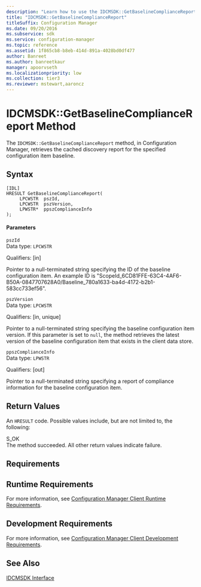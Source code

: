 ```yaml
---
description: "Learn how to use the IDCMSDK::GetBaselineComplianceReport method to retrieve the cached discovery report for the specified configuration item baseline."
title: "IDCMSDK::GetBaselineComplianceReport"
titleSuffix: Configuration Manager
ms.date: 09/20/2016
ms.subservice: sdk
ms.service: configuration-manager
ms.topic: reference
ms.assetid: 1f865cb8-b8eb-414d-891a-4028bd0df477
author: Banreet
ms.author: banreetkaur
manager: apoorvseth
ms.localizationpriority: low
ms.collection: tier3
ms.reviewer: mstewart,aaroncz 
---
```

# IDCMSDK::GetBaselineComplianceReport Method
The `IDCMSDK::GetBaselineComplianceReport` method, in Configuration Manager, retrieves the cached discovery report for the specified configuration item baseline.  

## Syntax  

```  
[IDL]  
HRESULT GetBaselineComplianceReport(  
     LPCWSTR  pszId,  
     LPCWSTR  pszVersion,  
     LPWSTR*  ppszComplianceInfo  
);  
```  

#### Parameters  
 `pszId`  
 Data type: `LPCWSTR`  

 Qualifiers: [in]  

 Pointer to a null-terminated string specifying the ID of the baseline configuration item. An example ID is "ScopeId_6CD81FFE-63C4-4AF6-B50A-0847707628A0/Baseline_780a1633-ba4d-4172-b2b1-583cc733ef56".  

 `pszVersion`  
 Data type: `LPCWSTR`  

 Qualifiers: [in, unique]  

 Pointer to a null-terminated string specifying the baseline configuration item version. If this parameter is set to `null`, the method retrieves the latest version of the baseline configuration item that exists in the client data store.  

 `ppszComplianceInfo`  
 Data type: `LPWSTR`  

 Qualifiers: [out]  

 Pointer to a null-terminated string specifying a report of compliance information for the baseline configuration item.  

## Return Values  
 An `HRESULT` code. Possible values include, but are not limited to, the following:  

 S_OK  
 The method succeeded. All other return values indicate failure.  

## Requirements  

## Runtime Requirements  
 For more information, see [Configuration Manager Client Runtime Requirements](../../../../../develop/core/reqs/client-runtime-requirements.md).  

## Development Requirements  
 For more information, see [Configuration Manager Client Development Requirements](../../../../../develop/core/reqs/client-development-requirements.md).  

## See Also  
 [IDCMSDK Interface](../../../../../develop/reference/core/clients/client-classes/idcmsdk-interface.md)
